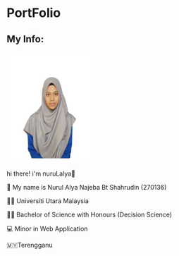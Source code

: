# PortFolio

## My Info:

<img src="https://github.com/nuruLalya67/PortFolio/blob/main/index.jpg" width="200" height="250"/>

hi there! i'm nuruLalya:wave:

  :woman_with_headscarf: My name is Nurul Alya Najeba Bt Shahrudin (270136)
 
   :woman_student: Universiti Utara Malaysia 
    
   :woman_student: Bachelor of Science with Honours (Decision Science) 
    
   :computer: Minor in Web Application
    
   :malaysia:Terengganu
